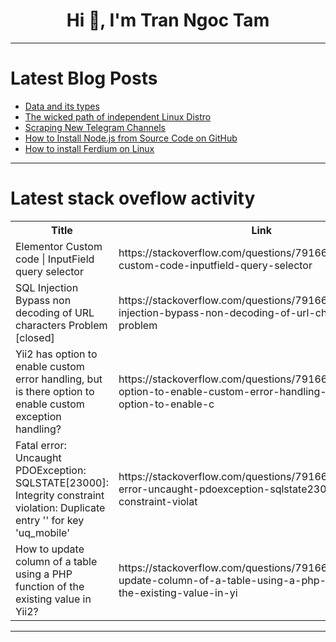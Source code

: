 <h1 align="center">Hi 👋, I'm Tran Ngoc Tam</h1>

---

# Latest Blog Posts 
<!-- BLOG-POST-LIST:START -->
- [Data and its types](https://dev.to/_prakhar_/data-and-its-types-2o79)
- [The wicked path of independent Linux Distro](https://dev.to/yappaholic/the-wicked-path-of-independent-linux-distro-5fbl)
- [Scraping New Telegram Channels](https://dev.to/pauq/scraping-new-telegram-channels-39d0)
- [How to Install Node.js from Source Code on GitHub](https://dev.to/nikolicstjepan/how-to-install-nodejs-from-source-code-on-github-468j)
- [How to install Ferdium on Linux](https://dev.to/kelvinhey/how-to-install-ferdium-on-linux-4134)
<!-- BLOG-POST-LIST:END -->

---

# Latest stack oveflow activity
<table>
  <tr><th>Title</th><th>Link</th></tr>
  <!-- STACKOVERFLOW:START --><tr><td>Elementor Custom code | InputField query selector</td><td>https://stackoverflow.com/questions/79166952/elementor-custom-code-inputfield-query-selector</td></tr><tr><td>SQL Injection Bypass non decoding of URL characters Problem [closed]</td><td>https://stackoverflow.com/questions/79166791/sql-injection-bypass-non-decoding-of-url-characters-problem</td></tr><tr><td>Yii2 has option to enable custom error handling, but is there option to enable custom exception handling?</td><td>https://stackoverflow.com/questions/79166726/yii2-has-option-to-enable-custom-error-handling-but-is-there-option-to-enable-c</td></tr><tr><td>Fatal error: Uncaught PDOException: SQLSTATE[23000]: Integrity constraint violation: Duplicate entry &#39;&#39; for key &#39;uq_mobile&#39;</td><td>https://stackoverflow.com/questions/79166663/fatal-error-uncaught-pdoexception-sqlstate23000-integrity-constraint-violat</td></tr><tr><td>How to update column of a table using a PHP function of the existing value in Yii2?</td><td>https://stackoverflow.com/questions/79166573/how-to-update-column-of-a-table-using-a-php-function-of-the-existing-value-in-yi</td></tr><!-- STACKOVERFLOW:END -->
</table>

---


